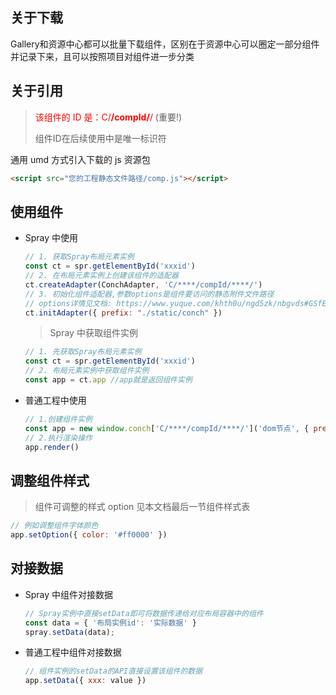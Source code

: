 ## 关于下载

Gallery和资源中心都可以批量下载组件，区别在于资源中心可以圈定一部分组件并记录下来，且可以按照项目对组件进一步分类

## 关于引用

> <font color=red>该组件的 ID 是：C/****/compId/****/</font> (重要!)
> 
> 组件ID在后续使用中是唯一标识符

  通用 umd 方式引入下载的 js 资源包

  ```html
  <script src="您的工程静态文件路径/comp.js"></script>
  ```

## 使用组件

- Spray 中使用

  ```javascript
  // 1. 获取Spray布局元素实例
  const ct = spr.getElementById('xxxid')
  // 2. 在布局元素实例上创建该组件的适配器
  ct.createAdapter(ConchAdapter, 'C/****/compId/****/')
  // 3. 初始化组件适配器,参数options是组件要访问的静态附件文件路径
  // options详情见文档: https://www.yuque.com/khth0u/ngd5zk/nbgvds#GSfEb
  ct.initAdapter({ prefix: "./static/conch" })
  ```

  > Spray 中获取组件实例

  ```javascript
  // 1. 先获取Spray布局元素实例
  const ct = spr.getElementById('xxxid')
  // 2. 布局元素实例中获取组件实例
  const app = ct.app //app就是返回组件实例
  ```

- 普通工程中使用

  ```javascript
  // 1.创建组件实例
  const app = new window.conch['C/****/compId/****/']('dom节点', { prefix: '.' })
  // 2.执行渲染操作
  app.render()
  ```

## 调整组件样式

> 组件可调整的样式 option 见本文档最后一节组件样式表

  ```javascript
  // 例如调整组件字体颜色
  app.setOption({ color: '#ff0000' })
  ```

## 对接数据

- Spray 中组件对接数据

  ```javascript
  // Spray实例中直接setData即可将数据传递给对应布局容器中的组件
  const data = { '布局实例id': '实际数据' }
  spray.setData(data);
  ```
  
- 普通工程中组件对接数据

  ```javascript
  // 组件实例的setData的API直接设置该组件的数据
  app.setData({ xxx: value })
  ```
